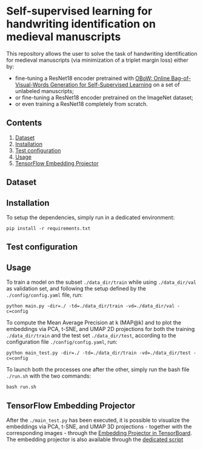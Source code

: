 # Self-supervised learning for handwriting identification on medieval manuscripts
This repository allows the user to solve the task of handwriting identification for medieval manuscripts (via minimization of a triplet margin loss) either by:
* fine-tuning a ResNet18 encoder pretrained with
[OBoW: Online Bag-of-Visual-Words Generation for Self-Supervised Learning](https://openaccess.thecvf.com/content/CVPR2021/papers/Gidaris_OBoW_Online_Bag-of-Visual-Words_Generation_for_Self-Supervised_Learning_CVPR_2021_paper.pdf) on a set of unlabeled manuscripts;
* or fine-tuning a ResNet18 encoder pretrained on the ImageNet dataset;
* or even training a ResNet18 completely from scratch.  
## Contents
1. [Dataset](#dataset)
2. [Installation](#installation)
3. [Test configuration](#test-configuration)
4. [Usage](#usage)
5. [TensorFlow Embedding Projector](#tensorflow-embedding-projector)
## Dataset
## Installation
To setup the dependencies, simply run in a dedicated environment:
```
pip install -r requirements.txt
```
## Test configuration
## Usage
To train a model on the subset `./data_dir/train` while using `./data_dir/val` as validation set, and following the setup defined by the `./config/config.yaml` file, run: 
```
python main.py -dir=./ -td=./data_dir/train -vd=./data_dir/val -c=config
```
To compute the Mean Average Precision at k (MAP@k) and to plot the embeddings via PCA, t-SNE, and UMAP 2D projections for both the training `./data_dir/train` and the test set `./data_dir/test`, according to the configuration file `./config/config.yaml`, run: 
```
python main_test.py -dir=./ -td=./data_dir/train -vd=./data_dir/test -c=config
```
To launch both the processes one after the other, simply run the bash file `./run.sh` with the two commands:  
```
bash run.sh
```
## TensorFlow Embedding Projector
After the `./main_test.py` has been executed, it is possible to visualize the embeddings via PCA, t-SNE, and UMAP 3D projections - together with the corresponding images - through the [Embedding Projector in TensorBoard](https://www.tensorflow.org/tensorboard/tensorboard_projector_plugin). The embedding projector is also available through the [dedicated script](./TensorFlow-Embedding-Projector.ipynb) 